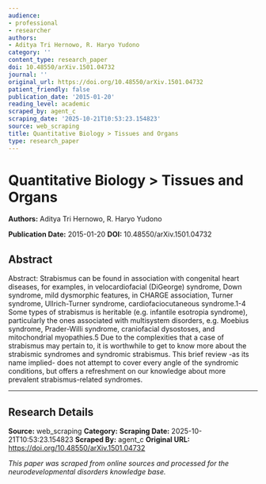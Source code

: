 ```yaml
---
audience:
- professional
- researcher
authors:
- Aditya Tri Hernowo, R. Haryo Yudono
category: ''
content_type: research_paper
doi: 10.48550/arXiv.1501.04732
journal: ''
original_url: https://doi.org/10.48550/arXiv.1501.04732
patient_friendly: false
publication_date: '2015-01-20'
reading_level: academic
scraped_by: agent_c
scraping_date: '2025-10-21T10:53:23.154823'
source: web_scraping
title: Quantitative Biology > Tissues and Organs
type: research_paper
---
```

# Quantitative Biology > Tissues and Organs

**Authors:** Aditya Tri Hernowo, R. Haryo Yudono

**Publication Date:** 2015-01-20
**DOI:** 10.48550/arXiv.1501.04732

## Abstract

Abstract:
Strabismus can be found in association with congenital heart diseases, for examples, in velocardiofacial (DiGeorge) syndrome, Down syndrome, mild dysmorphic features, in CHARGE association, Turner syndrome, Ullrich-Turner syndrome, cardiofaciocutaneous syndrome.1-4 Some types of strabismus is heritable (e.g. infantile esotropia syndrome), particularly the ones associated with multisystem disorders, e.g. Moebius syndrome, Prader-Willi syndrome, craniofacial dysostoses, and mitochondrial myopathies.5 Due to the complexities that a case of strabismus may pertain to, it is worthwhile to get to know more about the strabismic syndromes and syndromic strabismus. This brief review -as its name implied- does not attempt to cover every angle of the syndromic conditions, but offers a refreshment on our knowledge about more prevalent strabismus-related syndromes.

---

## Research Details

**Source:** web_scraping
**Category:** 
**Scraping Date:** 2025-10-21T10:53:23.154823
**Scraped By:** agent_c
**Original URL:** https://doi.org/10.48550/arXiv.1501.04732

*This paper was scraped from online sources and processed for the neurodevelopmental disorders knowledge base.*